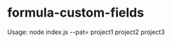 # formula-custom-fields

Usage:
node index.js --pat=<your personal access token> project1 project2 project3
